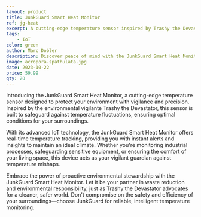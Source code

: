 ```yaml
---
layout: product
title: JunkGuard Smart Heat Monitor
ref: jg-heat
excerpt: A cutting-edge temperature sensor inspired by Trashy the Devastator, designed to ensure optimal environmental conditions and prevent temperature-related hazards.
tags:
    - IoT
color: green
author: Marc Dobler
description: Discover peace of mind with the JunkGuard Smart Heat Monitor, an advanced temperature sensor engineered to uphold environmental integrity and prevent temperature-related hazards. With a commitment to excellence inspired by the environmental vigilante Trashy the Devastator, this device offers real-time temperature tracking and alerts, ensuring optimal conditions for various environments. Trust JunkGuard for reliable, intelligent temperature monitoring, safeguarding your spaces with efficiency and precision.
image: acropora-spathulata.jpg
date: 2023-10-22
price: 59.99
qty: 20
---
```


Introducing the JunkGuard Smart Heat Monitor, a cutting-edge temperature sensor designed to protect your environment with vigilance and precision. Inspired by the environmental vigilante Trashy the Devastator, this sensor is built to safeguard against temperature fluctuations, ensuring optimal conditions for your surroundings.

With its advanced IoT technology, the JunkGuard Smart Heat Monitor offers real-time temperature tracking, providing you with instant alerts and insights to maintain an ideal climate. Whether you're monitoring industrial processes, safeguarding sensitive equipment, or ensuring the comfort of your living space, this device acts as your vigilant guardian against temperature mishaps.

Embrace the power of proactive environmental stewardship with the JunkGuard Smart Heat Monitor. Let it be your partner in waste reduction and environmental responsibility, just as Trashy the Devastator advocates for a cleaner, safer world. Don't compromise on the safety and efficiency of your surroundings—choose JunkGuard for reliable, intelligent temperature monitoring.




